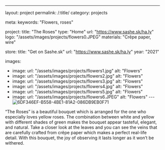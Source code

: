 ---
layout: project
permalink: /:title/
category: projects

meta:
  keywords: "Flowers, roses"

project:
  title: "The Roses"
  type: "Home"
  url: "https://www.sashe.sk/ha.ly"
  logo: "/assets/images/projects/flowers0.JPEG"
  materials: "Crêpe paper, wire"

store:
  title: "Get on Sashe.sk"
  url: "https://www.sashe.sk/ha.ly"
  year: "2021"

images:
  - image:
    url: "/assets/images/projects/flowers1.jpg"
    alt: "Flowers"
  - image:
    url: "/assets/images/projects/flowers2.jpg"
    alt: "Flowers"
  - image:
    url: "/assets/images/projects/flowers3.jpg"
    alt: "Flowers"
  - image:
    url: "/assets/images/projects/flowers4.jpg"
    alt: "Flowers"
  - image:
    url: "/assets/images/projects/flowers5.jpg"
    alt: "Flowers"
  - image:
    url: "/assets/images/projects/flowers6.JPEG"
    alt: "Flowers"
---![6DF346EF-B558-4BE1-81A2-086DB9EB0F71](https://user-images.githubusercontent.com/73652570/147459318-762a902f-4917-4716-b5b4-b32f8d743839.JPG)

<p>
  “The Roses” is a beautiful bouquet which is arranged for the one who especially loves yellow roses. The combination between white and yellow with different shades of green makes the bouquet appear tasteful, elegant, and natural. Take a closer look at the leaves and you can see the veins that are carefully crafted from crêpe paper which makes a perfect real-life detail. With this bouquet, the joy of observing it lasts longer as it won’t be withered.
</p>
